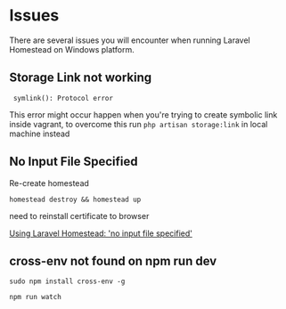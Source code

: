 # Issues

There are several issues you will encounter when running Laravel Homestead on Windows platform.

## Storage Link not working

```
 symlink(): Protocol error
```

This error might occur happen when you're trying to create symbolic link inside vagrant, to overcome this run `php artisan storage:link` in local machine instead

## No Input File Specified

Re-create homestead

`homestead destroy && homestead up`

need to reinstall certificate to browser

[Using Laravel Homestead: 'no input file specified'](https://stackoverflow.com/questions/24274387/using-laravel-homestead-no-input-file-specified)

## cross-env not found on npm run dev

`sudo npm install cross-env -g`

`npm run watch`